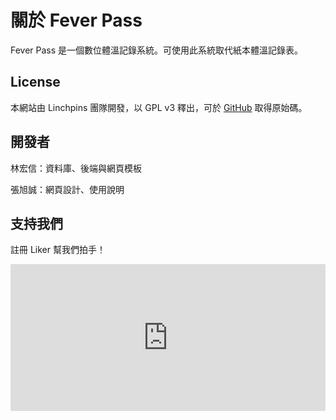# 關於 Fever Pass

Fever Pass 是一個數位體溫記錄系統。可使用此系統取代紙本體溫記錄表。

## License 
本網站由 Linchpins 團隊開發，以 GPL v3 釋出，可於 [GitHub](https://github.com/Linchpins-team/fever-pass) 取得原始碼。

## 開發者
林宏信：資料庫、後端與網頁模板

張旭誠：網頁設計、使用說明

## 支持我們
註冊 Liker 幫我們拍手！

<iframe class="LikeCoin" height="235" src="https://button.like.co/in/embed/linchpins/button?referrer=https://github.com/Linchpins-team/fever-pass" width="100%" frameborder=0></iframe>